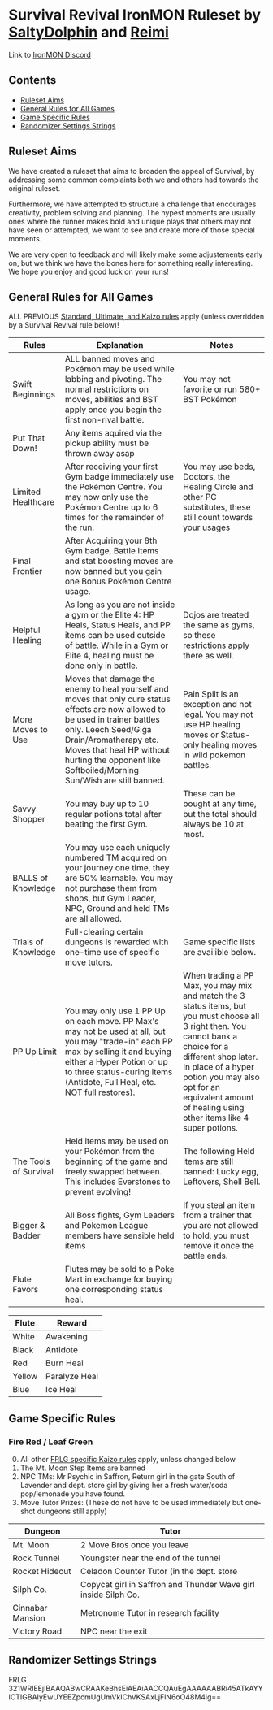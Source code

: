 # Survival Revival IronMON Ruleset by [SaltyDolphin](https://www.twitch.tv/saltydolphin) and [Reimi](https://www.twitch.tv/reimi)

Link to [IronMON Discord](https://discord.com/invite/jFPYsZAhjX)

## Contents
- [Ruleset Aims](#ruleset-aims)
- [General Rules for All Games](#general-rules-for-all-games)
- [Game Specific Rules](#game-specific-rules)
- [Randomizer Settings Strings](#randomizer-settings-strings)


## Ruleset Aims 
 
We have created a ruleset that aims to broaden the appeal of Survival, by addressing some common complaints both we and others had towards the original ruleset. 

Furthermore, we have attempted to structure a challenge that encourages creativity, problem solving and planning. The hypest moments are usually ones where the runner makes bold and unique plays that others may not have seen or attempted, we want to see and create more of those special moments. 

We are very open to feedback and will likely make some adjustements early on, but we think we have the bones here for something really interesting.  We hope you enjoy and good luck on your runs! 


## General Rules for All Games

ALL PREVIOUS [Standard, Ultimate, and Kaizo rules](https://gist.github.com/valiant-code/adb18d248fa0fae7da6b639e2ee8f9c1) apply (unless overridden by a Survival Revival rule below)!

| Rules | Explanation | Notes |
| ------------- | ------------- |  ------------- |
| Swift Beginnings | ALL banned moves and Pokémon may be used while labbing and pivoting. The normal restrictions on moves, abilities and BST apply once you begin the first non-rival battle. | You may not favorite or run 580+ BST Pokémon |
| Put That Down! | Any items aquired via the pickup ability must be thrown away asap   |  |
| Limited Healthcare  |  After receiving your first Gym badge immediately use the Pokémon Centre. You may now only use the Pokémon Centre up to 6 times for the remainder of the run.  | You may use beds, Doctors, the Healing Circle and other PC substitutes, these still count towards your usages |
| Final Frontier | After Acquiring your 8th Gym badge, Battle Items and stat boosting moves are now banned but you gain one Bonus Pokémon Centre usage.   |
| Helpful Healing | As long as you are not inside a gym or the Elite 4: HP Heals, Status Heals, and PP items can be used outside of battle. While in a Gym or Elite 4, healing must be done only in battle. | Dojos are treated the same as gyms, so these restrictions apply there as well. |
| More Moves to Use | Moves that damage the enemy to heal yourself and moves that only cure status effects are now allowed to be used in trainer battles only. Leech Seed/Giga Drain/Aromatherapy etc. Moves that heal HP without hurting the opponent like Softboiled/Morning Sun/Wish are still banned. | Pain Split is an exception and not legal. You may not use HP healing moves or Status-only healing moves in wild pokemon battles. |
| Savvy Shopper | You may buy up to 10 regular potions total after beating the first Gym. | These can be bought at any time, but the total should always be 10 at most. |
| BALLS of Knowledge |  You may use each uniquely numbered TM acquired on your journey one time, they are 50% learnable. You may not purchase them from shops, but Gym Leader, NPC, Ground and held TMs are all allowed. | 
| Trials of Knowledge | Full-clearing certain dungeons is rewarded with one-time use of specific move tutors. | Game specific lists are availible below. |
| PP Up Limit | You may only use 1 PP Up on each move. PP Max's may not be used at all, but you may "trade-in" each PP max by selling it and buying either a Hyper Potion or up to three status-curing items (Antidote, Full Heal, etc. NOT full restores). | When trading a PP Max, you may mix and match the 3 status items, but you must choose all 3 right then. You cannot bank a choice for a different shop later. In place of a hyper potion you may also opt for an equivalent amount of healing using other items like 4 super potions. |
| The Tools of Survival | Held items may be used on your Pokémon from the beginning of the game and freely swapped between. This includes Everstones to prevent evolving! | The following Held items are still banned: Lucky egg, Leftovers, Shell Bell.  |
| Bigger & Badder | All Boss fights, Gym Leaders and Pokemon League members have sensible held items | If you steal an item from a trainer that you are not allowed to hold, you must remove it once the battle ends. |
| Flute Favors |  Flutes may be sold to a Poke Mart in exchange for buying one corresponding status heal. | |

| Flute | Reward |
| ------------- | ------------- |
| White | Awakening |
| Black | Antidote |
| Red | Burn Heal |
| Yellow | Paralyze Heal |
| Blue | Ice Heal |



## Game Specific Rules

### Fire Red / Leaf Green

0. All other [FRLG specific Kaizo rules](https://gist.github.com/UTDZac/a147c497424dfbd537d8c4b0c22b5621#fire-red--leaf-green) apply, unless changed below
1. The Mt. Moon Step Items are banned
2. NPC TMs: Mr Psychic in Saffron, Return girl in the gate South of Lavender and dept. store girl by giving her a fresh water/soda pop/lemonade you have found. 
3. Move Tutor Prizes: (These do not have to be used immediately but one-shot dungeons still apply) 
  
| Dungeon | Tutor |
| ------------- | ------------- |
| Mt. Moon | 2 Move Bros once you leave |
| Rock Tunnel | Youngster near the end of the tunnel |
| Rocket Hideout | Celadon Counter Tutor (in the dept. store  |
| Silph Co. | Copycat girl in Saffron and Thunder Wave girl inside Silph Co. |
| Cinnabar Mansion | Metronome Tutor in research facility |
| Victory Road | NPC near the exit |




## Randomizer Settings Strings

FRLG
321WRIEEjIBAAQABwCRAAKeBhsEiAEAiAACCQAuEgAAAAAABRi45ATkAYYICTIGBAIyEwUYEEZpcmUgUmVkIChVKSAxLjFlN6oO48M4ig==
